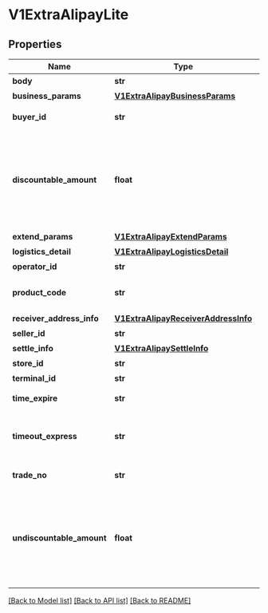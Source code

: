 # V1ExtraAlipayLite

## Properties
Name | Type | Description | Notes
------------ | ------------- | ------------- | -------------
**body** | **str** | 商品描述 | [optional] 
**business_params** | [**V1ExtraAlipayBusinessParams**](V1ExtraAlipayBusinessParams.md) | 业务扩展参数 | [optional] 
**buyer_id** | **str** | 买家的支付宝唯一用户号（2088开头的16位纯数字） | [optional] 
**discountable_amount** | **float** | 可打折金额. 参与优惠计算的金额，单位为元，精确到小数点后两位，取值范围[0.01,100000000] 如果该值未传入，但传入了【订单总金额】，【不可打折金额】则该值默认为【订单总金额】-【不可打折金额】 | [optional] 
**extend_params** | [**V1ExtraAlipayExtendParams**](V1ExtraAlipayExtendParams.md) | 业务扩展参数 | [optional] 
**logistics_detail** | [**V1ExtraAlipayLogisticsDetail**](V1ExtraAlipayLogisticsDetail.md) | 物流信息 | [optional] 
**operator_id** | **str** | 商户操作员编号 | [optional] 
**product_code** | **str** | 销售产品码，商家和支付宝签约的产品码，为固定值 FACE_TO_FACE_PAYMENT | [optional] 
**receiver_address_info** | [**V1ExtraAlipayReceiverAddressInfo**](V1ExtraAlipayReceiverAddressInfo.md) | 收货信息 | [optional] 
**seller_id** | **str** | 卖家支付宝用户号 | [optional] 
**settle_info** | [**V1ExtraAlipaySettleInfo**](V1ExtraAlipaySettleInfo.md) | 结算信息 | [optional] 
**store_id** | **str** | 商户门店编号 | [optional] 
**terminal_id** | **str** | 商户机具终端编号 | [optional] 
**time_expire** | **str** | 绝对超时时间，格式为yyyy-MM-dd HH:mm:ss | [optional] 
**timeout_express** | **str** | 订单有效时间，该时间段内订单可以进行支付，结束后订单将关闭，天数为0表示永久有效 | [optional] 
**trade_no** | **str** | [ONLY IN RESPONSE] 支付宝交易号 | [optional] 
**undiscountable_amount** | **float** | 不可打折金额. 不参与优惠计算的金额，单位为元，精确到小数点后两位，取值范围[0.01,100000000] 如果该值未传入，但传入了【订单总金额】,【可打折金额】，则该值默认为【订单总金额】-【可打折金额】 | [optional] 

[[Back to Model list]](../README.md#documentation-for-models) [[Back to API list]](../README.md#documentation-for-api-endpoints) [[Back to README]](../README.md)


